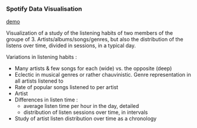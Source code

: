 
### Spotify Data Visualisation

[demo](https://reathe.github.io/spotify-dataviz/)

Visualization of a study of the listening habits of two members of the groupe of 3. Artists/albums/songs/genres, but also the distribution of the listens over time, divided in sessions, in a typical day.

Variations in listening habits :

- Many artists & few songs for each (wide) vs. the opposite (deep)
- Eclectic in musical genres or rather chauvinistic. Genre representation in all artists listened to
- Rate of popular songs listened to per artist
- Artist
- Differences in listen time :
    - average listen time per hour in the day, detailed
    - distribution of listen sessions over time, in intervals
- Study of artist listen distribution over time as a chronology

